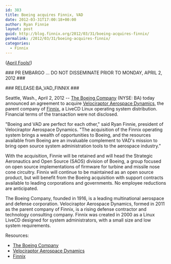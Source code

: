 ```yaml
---
id: 383
title: Boeing acquires Finnix, VAD
date: 2012-03-31T17:00:18+00:00
author: Ryan Finnie
layout: post
guid: http://blog.finnix.org/2012/03/31/boeing-acquires-finnix/
permalink: /2012/03/31/boeing-acquires-finnix/
categories:
  - Finnix
---
```

([April Fools!](http://blog.finnix.org/2012/04/01/april-fools-2/))

\### PR EMBARGO ... DO NOT DISSEMINATE PRIOR TO MONDAY, APRIL 2, 2012 ###
  
\### RELEASE:BA\_VAD\_FINNIX ###

Seattle, Wash., April 2, 2012 -- [The Boeing Company](http://www.boeing.com/ "The Boeing Company") (NYSE: BA) today announced an agreement to acquire [Velociraptor Aerospace Dynamics](http://www.velociraptors.info/vad/ "Velociraptor Aerospace Dynamics"), the parent company of [Finnix](http://www.finnix.org/ "Finnix"), a LiveCD Linux operating system distribution. Financial terms of the transaction were not disclosed.

"Boeing and VAD are perfect for each other," said Ryan Finnie, president of Velociraptor Aerospace Dynamics. "The acquisition of the Finnix operating system brings a wealth of opportunities to Boeing, and the resources available from Boeing are an invaluable complement to VAD's mission to bring open source system administration tools to the aerospace industry."

With the acquisition, Finnie will be retained and will head the Strategic Aeronautics and Open Source (SAOS) division of Boeing, a group focused on open source implementations of firmware for turbine and missile nose cone circuitry. Finnix will continue to be maintained as an open source product, but will benefit from the Boeing acquisition with support contracts available to leading corporations and governments. No employee reductions are anticipated.

The Boeing Company, founded in 1916, is a leading multinational aerospace and defense corporation. Velociraptor Aerospace Dynamics, formed in 2011 as the parent company of Finnix, is a rising defense contractor and technology consulting company. Finnix was created in 2000 as a Linux LiveCD designed for system administrators, with a small size and low system requirements.

Resources:

  * [The Boeing Company](http://www.boeing.com/ "The Boeing Corporation")
  * [Velociraptor Aerospace Dynamics](http://www.velociraptors.info/vad/ "Velociraptor Aerospace Dynamics")
  * [Finnix](http://www.finnix.org/ "Finnix")

###
